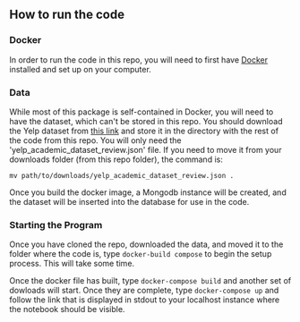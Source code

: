 ## How to run the code

### Docker

In order to run the code in this repo, you will need to first have [Docker](https://docs.docker.com/engine/installation/) installed and set up on your computer. 

### Data

While most of this package is self-contained in Docker, you will need to have the dataset, which can't be stored in this repo. You should download the Yelp dataset from [this link](https://www.yelp.com/dataset_challenge/dataset) and store it in the directory with the rest of the code from this repo. You will only need the 'yelp_academic_dataset_review.json' file. If you need to move it from your downloads folder (from this repo folder), the command is:

```mv path/to/downloads/yelp_academic_dataset_review.json . ```

Once you build the docker image, a Mongodb instance will be created, and the dataset will be inserted into the database for use in the code.

### Starting the Program

Once you have cloned the repo, downloaded the data, and moved it to the folder where the code is, type ```docker-build compose``` to begin the setup process. This will take some time. 

Once the docker file has built, type ```docker-compose build``` and another set of dowloads will start. Once they are complete, type ```docker-compose up``` and follow the link that is displayed in stdout to your localhost instance where the notebook should be visible. 